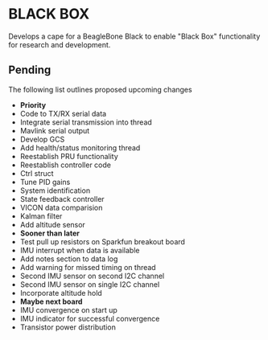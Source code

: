 
BLACK BOX
=========

Develops a cape for a BeagleBone Black to enable "Black 
Box" functionality for research and development. 


Pending
-------
The following list outlines proposed upcoming changes 
<ul>
  <li><b>Priority</b></li>
  <li>Code to TX/RX serial data</li>
  <li>Integrate serial transmission into thread</li>
  <li>Mavlink serial output</li>
  <li>Develop GCS</li>
  <li>Add health/status monitoring thread</li>
  <li>Reestablish PRU functionality</li>
  <li>Reestablish controller code</li>
  <li>Ctrl struct</li>
  <li>Tune PID gains</li>
  <li>System identification</li>
  <li>State feedback controller</li>
  <li>VICON data comparision</li>
  <li>Kalman filter</li>
  <li>Add altitude sensor</li>
  <li><b>Sooner than later</b></li>
  <li>Test pull up resistors on Sparkfun breakout board</li>
  <li>IMU interrupt when data is available</li>
  <li>Add notes section to data log</li>
  <li>Add warning for missed timing on thread</li>
  <li>Second IMU sensor on second I2C channel</li>
  <li>Second IMU sensor on single I2C channel</li>
  <li>Incorporate altitude hold</li> 
  <li><b> Maybe next board </b></li>
  <li>IMU convergence on start up</li>
  <li>IMU indicator for successful convergence</li>
  <li>Transistor power distribution</li> 
</ul>



